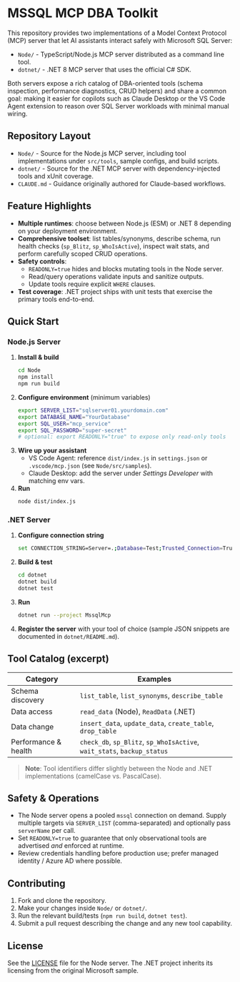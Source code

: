 # MSSQL MCP DBA Toolkit

This repository provides two implementations of a Model Context Protocol (MCP) server that let AI assistants interact safely with Microsoft SQL Server:

- `Node/` - TypeScript/Node.js MCP server distributed as a command line tool.
- `dotnet/` - .NET 8 MCP server that uses the official C# SDK.

Both servers expose a rich catalog of DBA-oriented tools (schema inspection, performance diagnostics, CRUD helpers) and share a common goal: making it easier for copilots such as Claude Desktop or the VS Code Agent extension to reason over SQL Server workloads with minimal manual wiring.

## Repository Layout

- `Node/` - Source for the Node.js MCP server, including tool implementations under `src/tools`, sample configs, and build scripts.
- `dotnet/` - Source for the .NET MCP server with dependency-injected tools and xUnit coverage.
- `CLAUDE.md` - Guidance originally authored for Claude-based workflows.

## Feature Highlights

- **Multiple runtimes**: choose between Node.js (ESM) or .NET 8 depending on your deployment environment.
- **Comprehensive toolset**: list tables/synonyms, describe schema, run health checks (`sp_Blitz`, `sp_WhoIsActive`), inspect wait stats, and perform carefully scoped CRUD operations.
- **Safety controls**:
  - `READONLY=true` hides and blocks mutating tools in the Node server.
  - Read/query operations validate inputs and sanitize outputs.
  - Update tools require explicit `WHERE` clauses.
- **Test coverage**: .NET project ships with unit tests that exercise the primary tools end-to-end.

## Quick Start

### Node.js Server

1. **Install & build**
   ```bash
   cd Node
   npm install
   npm run build
   ```
2. **Configure environment** (minimum variables)
   ```bash
   export SERVER_LIST="sqlserver01.yourdomain.com"
   export DATABASE_NAME="YourDatabase"
   export SQL_USER="mcp_service"
   export SQL_PASSWORD="super-secret"
   # optional: export READONLY="true" to expose only read-only tools
   ```
3. **Wire up your assistant**
   - VS Code Agent: reference `dist/index.js` in `settings.json` or `.vscode/mcp.json` (see `Node/src/samples`).
   - Claude Desktop: add the server under *Settings  Developer* with matching env vars.
4. **Run**
   ```bash
   node dist/index.js
   ```

### .NET Server

1. **Configure connection string**
   ```bash
   set CONNECTION_STRING=Server=.;Database=Test;Trusted_Connection=True;TrustServerCertificate=True
   ```
2. **Build & test**
   ```bash
   cd dotnet
   dotnet build
   dotnet test
   ```
3. **Run**
   ```bash
   dotnet run --project MssqlMcp
   ```
4. **Register the server** with your tool of choice (sample JSON snippets are documented in `dotnet/README.md`).

## Tool Catalog (excerpt)

| Category | Examples |
| --- | --- |
| Schema discovery | `list_table`, `list_synonyms`, `describe_table` |
| Data access | `read_data` (Node), `ReadData` (.NET) |
| Data change | `insert_data`, `update_data`, `create_table`, `drop_table` |
| Performance & health | `check_db`, `sp_Blitz`, `sp_WhoIsActive`, `wait_stats`, `backup_status` |

> **Note**: Tool identifiers differ slightly between the Node and .NET implementations (camelCase vs. PascalCase).

## Safety & Operations

- The Node server opens a pooled `mssql` connection on demand. Supply multiple targets via `SERVER_LIST` (comma-separated) and optionally pass `serverName` per call.
- Set `READONLY=true` to guarantee that only observational tools are advertised *and* enforced at runtime.
- Review credentials handling before production use; prefer managed identity / Azure AD where possible.

## Contributing

1. Fork and clone the repository.
2. Make your changes inside `Node/` or `dotnet/`.
3. Run the relevant build/tests (`npm run build`, `dotnet test`).
4. Submit a pull request describing the change and any new tool capability.

## License

See the [LICENSE](Node/LICENSE) file for the Node server. The .NET project inherits its licensing from the original Microsoft sample.



